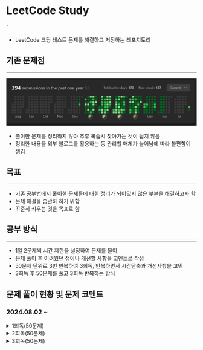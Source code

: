 # LeetCode Study
`
- LeetCode 코딩 테스트 문제를 해결하고 저장하는 레포지토리
## 기존 문제점
***
![sreensh](src/main/resources/img/LeetCodeScreenShot.PNG)
- 풀이한 문제를 정리하지 않아 추후 복습시 찾아가는 것이 쉽지 않음
- 정리한 내용을 외부 불로그를 활용하는 등 관리할 매체가 늘어남에 따라 불편함이 생김

## 목표
***
- 기존 공부법에서 풀이한 문제들에 대한 정리가 되어있지 않은 부부을 해결하고자 함
- 문제 해결을 습관하 하기 위함
- 꾸준히 키우는 것을 목표로 함

## 공부 방식
***
- 1일 2문제씩 시간 제한을 설정하여 문제를 물이
- 문제 풀이 후 어려웠던 점이나 개선할 사항을 코멘트로 작성
- 50문제 단위로 3번 반복하여 3회독, 반복하면서 시간단축과 개선사항을 고민
- 3회독 후 50문제를 풀고 3회독 반복하는 방식

## 문제 풀이 현황 및 문제 코멘트
### 2024.08.02 ~
<details>
<summary>1회독(50문제)</summary>
<br>

| 문제	                                                          | 난이도  | 걸린시간 | 제한시간	 |     날짜     | 코멘트                                                                                        |
|:-------------------------------------------------------------|:----:|:----:|:-----:|:----------:|:-------------------------------------------------------------------------------------------|
| 1. Two Sum                                                   | easy |  11  |  25   | 2024/08/02 |                                                                                            |
| 21. PalindromeNumber                                         | easy |  19  |  25   | 2024/08/02 |                                                                                            |
| 14. Longest Common Prefix                                    | easy |  12  |  25   | 2024/08/03 |                                                                                            |
| 21. Merge Two Sorted Lists                                   | easy |  TO  |  25   | 2024/08/03 | 리스트 자료의 특성을 잘 생각해서 풀어보자                                                                    |
| 14. SqrtX                                                    | easy |  23  |  25   | 2024/08/04 | 이진 탐색을 너무 늦게 생각했다                                                                          |
| 190. Reverse Bits                                            | easy |  12  |  25   | 2024/08/04 | 비트 연산자를 빠르게 생각해 내서 쉽게 풀었음                                                                  |
| 441. Arranging Coins                                         | easy |  15  |  25   | 2024/08/05 | 수학적 접근                                                                                     |
| 530. MinimumAbsoluteDifferenceInBST                          | easy |  21  |  25   | 2024/08/05 |                                                                                            |
| 2053. Kth Distinct String in an Array                        | easy |  20  |  25   | 2024/08/06 | 문제 해석에서 시간 소요, 맵 자료구조 하나로 해결 가능해 보임                                                        |
| 2144. Minimum Cost Of Buying Candies With Discount           | easy |  11  |  25   | 2024/08/06 | 내림 차순 배열을 생각하다 3의 배수를 의미하는 변수를 추가함으로써 더 간결하게 구현하였음                                         |
| 1822. Sign of the Product of an Array                        | easy |  6   |  25   | 2024/08/07 | 초기에 자료형의 메모리를 고려하지 않고 설계하다가 오버플로우 발생                                                       |
| 2129. Capitalize the Title                                   | easy |  22  |  25   | 2024/08/07 | 마지막 공백(" ") 제거를 유의해야 한다                                                                    |
| 2716. Minimize String Length                                 | easy |  7   |  25   | 2024/08/08 |                                                                                            |
| 1827. Minimum Operations to Make the Array Increasing        | easy |  6   |  25   | 2024/08/08 |                                                                                            |
| 1518. Water Bottles                                          | easy |  8   |  25   | 2024/08/09 |                                                                                            |
| 559. Maximum Depth of N-ary Tree                             | easy |  15  |  25   | 2024/08/09 | 트리에서 문제해결 할 때 경게값에서 문제가 발생(뿌리, 잎)하는 것을 조심하자                                                |
| 674. Longest Continuous Increasing Subsequence               | easy |  20  |  25   | 2024/08/10 |                                                                                            |
| 680. Valid Palindrome II                                     | easy |  15  |  25   | 2024/08/10 | 회문 문제의 한 유형.                                                                               |
| 3079. Find the Sum of Encrypted Integers                     | easy |  22  |  25   | 2024/08/11 |                                                                                            |
| 2974. Minimum Number Game                                    | easy |  20  |  25   | 2024/08/11 |                                                                                            |
| 703. Kth Largest Element In a Stream                         | easy |  TO  |  25   | 2024/08/12 | nums가 비어있는 경우, k가 nums의 크기보다 작은 경우 등, 처리해야할 경우의 수가 많았다. 우선순위 queue자료 구조를 활용하면 더 쉽게 풀릴것 같다. |
| 1791. Find Center Of Star Graph                              | easy |  10  |  25   | 2024/08/12 |                                                                                            |
| 1967. Number of Strings That Appear as Substrings in Word    | easy |  6   |  25   | 2024/08/13 | 성능이 않좋게 나왔다. String에서 지원하는 메소드를 그대로 쓴 이유. 다음에는 다른 방식으로 풀 것                                 |
| 2180. Count Integers With Even Digit Sum                     | easy |  17  |  25   | 2024/08/13 |                                                                                            |
| 110. Balanced Binary Tree                                    | easy |  23  |  25   | 2024/08/14 |                                                                                            |
| 145. Binary Tree Postorder Traversal                         | easy |  17  |  25   | 2024/08/14 |                                                                                            |
| 860. Lemonade Change                                         | easy |  20  |  25   | 2024/08/15 |                                                                                            |
| 1636. Sort Array by Increasing Frequency                     | easy |  17  |  25   | 2024/08/15 |                                                                                            |
| 1784. Check if Binary String Has at Most One Segment of Ones | easy |  15  |  25   | 2024/08/16 |                                                                                            |
| 1903. Largest Odd Number in String                           | easy |  7   |  25   | 2024/08/16 |                                                                                            |
| 1437. Check If All 1's Are at Least Length K Places Away     | easy |  16  |  25   | 2024/08/17 | 분기문을 설정하는 사고력을 요구하는 문제였다.                                                                  |
| 1534. Count Good Triplets                                    | easy |  10  |  25   | 2024/08/17 |                                                                                            |
| 594. Longest Harmonious Subsequence                          | easy |  23  |  25   | 2024/08/18 | 조건 분기를 신경써야 할 게 많아서 다른 방법을 고민. Map자료구조를 사용하면서 편하게 해결                                       |
| 509. Fibonacci Number                                        | easy |  10  |  25   | 2024/08/18 |                                                                                            |
| 3194. Minimum Average of Smallest and Largest Elements       | easy |  5   |  25   | 2024/08/19 |                                                                                            |
| 2810. Faulty Keyboard                                        | easy |  12  |  25   | 2024/08/19 | Stringbuilder 내용을 공부                                                                       |
| 2264. Largest 3-Same-Digit Number in String                  | easy |  5   |  25   | 2024/08/20 |                                                                                            |
| 2335. Minimum Amount of Time to Fill Cups                    | easy |  22  |  25   | 2024/08/20 | 조건 분기를 생각하는데 시간이 걸림                                                                        |
| 2255. Count Prefixes of a Given String                       | easy |  15  |  25   | 2024/08/21 | String 객체의 startsWith()메소드를 응용함                                                            |
| 2437. Number of Valid Clock Times                            | easy |  10  |  25   | 2024/08/21 |                                                                                            |
| 476. Number Complement                                       | easy |  20  |  25   | 2024/08/22 | 논리 연산자로 해결하려 했으나 수학적 기법으로 해결하는 것이 더 간편함을 중간에 깨달음                                           |
| 2582. Pass the Pillow                                        | easy |  8   |  25   | 2024/08/22 |                                                                                            |
| 1189. Maximum Number of Ballons                              | easy |  11  |  25   | 2024/08/23 |                                                                                            |
| 1480. Running Sum of 1d Array                                | easy |  3   |  25   | 2024/08/23 |                                                                                            |
| 2099. Find Subsequence of Length K With the Largest Sum      | easy |  TO  |  25   | 2024/08/24 | 기존배열을 무너뜨리지 않기 위한 조치로 우선순위큐 자료구조를 사용하는 것을 배웠음                                              |
| 1844. Replace All Digits with Characters                     | easy |  19  |  25   | 2024/08/24 |                                                                                            |
| 3136. Valid Word                                             | easy |  23  |  25   | 2024/08/25 |                                                                                            |
| 3142. Check if Grid Satisfies Conditions                     | easy |  12  |  25   | 2024/08/25 |                                                                                            |
| 590. N-ary Tree Postorder Traversal                          | easy |  19  |  25   | 2024/08/26 | 깊이 우선탐색을 활용                                                                                |
| 1046. Last Stone Weight                                      | easy |  12  |  25   | 2024/08/26 | 우선순위 큐 자료구조 사용. reverseOrder()를 사용하여 내림차순 정렬 하는 방식을 기억할 것.                                 |

</details>

<details>
<summary>2회독(50문제)</summary>
<br>

| 문제	                                                          | 난이도  | 걸린시간 | 제한시간	 |     날짜     | 코멘트                                |
|:-------------------------------------------------------------|:----:|:----:|:-----:|:----------:|:-----------------------------------|
| 1. Two Sum                                                   | easy |  10  |  25   | 2024/08/27 |                                    |
| 9. PalindromeNumber                                          | easy |  12  |  25   | 2024/08/27 |                                    |
| 14. Longest Common Prefix                                    | easy |  15  |  25   | 2024/08/28 | 1회독 시 해결방법으로 동일하게 풀이해서 다른 방식으로 접근. |
| 21. Merge Two Sorted Lists                                   | easy |  22  |  25   | 2024/08/28 | 재귀방식으로 해결                          |
| 14. SqrtX                                                    | easy |  15  |  25   | 2024/08/29 |                                    |
| 190. Reverse Bits                                            | easy |  10  |  25   | 2024/08/29 |                                    |
| 441. Arranging Coins                                         | easy |  5   |  25   | 2024/08/30 | 다른 풀이법은 불필요해 보임                    |
| 530. MinimumAbsoluteDifferenceInBST                          | easy |  21  |  25   | 2024/08/30 | 직관성을 높이기 위해 메소드 분리를 하였음            |
| 2053. Kth Distinct String in an Array                        | easy |      |  25   |            |                                    |
| 2144. Minimum Cost Of Buying Candies With Discount           | easy |      |  25   |            |                                    |
| 1822. Sign of the Product of an Array                        | easy |      |  25   |            |                                    |
| 2129. Capitalize the Title                                   | easy |      |  25   |            |                                    |
| 2716. Minimize String Length                                 | easy |      |  25   |            |                                    |
| 1827. Minimum Operations to Make the Array Increasing        | easy |      |  25   |            |                                    |
| 1518. Water Bottles                                          | easy |      |  25   |            |                                    |
| 559. Maximum Depth of N-ary Tree                             | easy |      |  25   |            |                                    |
| 674. Longest Continuous Increasing Subsequence               | easy |      |  25   |            |                                    |
| 680. Valid Palindrome II                                     | easy |      |  25   |            |                                    |
| 3079. Find the Sum of Encrypted Integers                     | easy |      |  25   |            |                                    |
| 2974. Minimum Number Game                                    | easy |      |  25   |            |                                    |
| 703. Kth Largest Element In a Stream                         | easy |      |  25   |            |                                    |
| 1791. Find Center Of Star Graph                              | easy |      |  25   |            |                                    |
| 1967. Number of Strings That Appear as Substrings in Word    | easy |      |  25   |            |                                    |
| 2180. Count Integers With Even Digit Sum                     | easy |      |  25   |            |                                    |
| 110. Balanced Binary Tree                                    | easy |      |  25   |            |                                    |
| 145. Binary Tree Postorder Traversal                         | easy |      |  25   |            |                                    |
| 860. Lemonade Change                                         | easy |      |  25   |            |                                    |
| 1636. Sort Array by Increasing Frequency                     | easy |      |  25   |            |                                    |
| 1784. Check if Binary String Has at Most One Segment of Ones | easy |      |  25   |            |                                    |
| 1903. Largest Odd Number in String                           | easy |      |  25   |            |                                    |
| 1437. Check If All 1's Are at Least Length K Places Away     | easy |      |  25   |            |                                    |
| 1534. Count Good Triplets                                    | easy |      |  25   |            |                                    |
| 594. Longest Harmonious Subsequence                          | easy |      |  25   |            |                                    |
| 509. Fibonacci Number                                        | easy |      |  25   |            |                                    |
| 3194. Minimum Average of Smallest and Largest Elements       | easy |      |  25   |            |                                    |
| 2810. Faulty Keyboard                                        | easy |      |  25   |            |                                    |
| 2264. Largest 3-Same-Digit Number in String                  | easy |      |  25   |            |                                    |
| 2335. Minimum Amount of Time to Fill Cups                    | easy |      |  25   |            |                                    |
| 2255. Count Prefixes of a Given String                       | easy |      |  25   |            |                                    |
| 2437. Number of Valid Clock Times                            | easy |      |  25   |            |                                    |
| 476. Number Complement                                       | easy |      |  25   |            |                                    |
| 2582. Pass the Pillow                                        | easy |      |  25   |            |                                    |
| 1189. Maximum Number of Ballons                              | easy |      |  25   |            |                                    |
| 1480. Running Sum of 1d Array                                | easy |      |  25   |            |                                    |
| 2099. Find Subsequence of Length K With the Largest Sum      | easy |      |  25   |            |                                    |
| 1844. Replace All Digits with Characters                     | easy |      |  25   |            |                                    |
| 3136. Valid Word                                             | easy |      |  25   |            |                                    |
| 3142. Check if Grid Satisfies Conditions                     | easy |      |  25   |            |                                    |
| 590. N-ary Tree Postorder Traversal                          | easy |      |  25   |            |                                    |
| 1046. Last Stone Weight                                      | easy |      |  25   |            |                                    |

</details>

<details>
<summary>3회독(50문제)</summary>
<br>

| 문제	                                                          | 난이도  | 걸린시간 | 제한시간	 |    날짜     | 코멘트 |
|:-------------------------------------------------------------|:----:|:----:|:-----:|:---------:|:----|
| 1. Two Sum                                                   | easy |      |  25   |           |     |
| 21. PalindromeNumber                                         | easy |      |  25   |           |     |
| 14. Longest Common Prefix                                    | easy |      |  25   |           |     |
| 21. Merge Two Sorted Lists                                   | easy |      |  25   |           |     |
| 14. SqrtX                                                    | easy |      |  25   |           |     |
| 190. Reverse Bits                                            | easy |      |  25   |           |     |
| 441. Arranging Coins                                         | easy |      |  25   |           |     |
| 530. MinimumAbsoluteDifferenceInBST                          | easy |      |  25   |           |     |
| 2053. Kth Distinct String in an Array                        | easy |      |  25   |           |     |
| 2144. Minimum Cost Of Buying Candies With Discount           | easy |      |  25   |           |     |
| 1822. Sign of the Product of an Array                        | easy |      |  25   |           |     |
| 2129. Capitalize the Title                                   | easy |      |  25   |           |     |
| 2716. Minimize String Length                                 | easy |      |  25   |           |     |
| 1827. Minimum Operations to Make the Array Increasing        | easy |      |  25   |           |     |
| 1518. Water Bottles                                          | easy |      |  25   |           |     |
| 559. Maximum Depth of N-ary Tree                             | easy |      |  25   |           |     |
| 674. Longest Continuous Increasing Subsequence               | easy |      |  25   |           |     |
| 680. Valid Palindrome II                                     | easy |      |  25   |           |     |
| 3079. Find the Sum of Encrypted Integers                     | easy |      |  25   |           |     |
| 2974. Minimum Number Game                                    | easy |      |  25   |           |     |
| 703. Kth Largest Element In a Stream                         | easy |      |  25   |           |     |
| 1791. Find Center Of Star Graph                              | easy |      |  25   |           |     |
| 1967. Number of Strings That Appear as Substrings in Word    | easy |      |  25   |           |     |
| 2180. Count Integers With Even Digit Sum                     | easy |      |  25   |           |     |
| 110. Balanced Binary Tree                                    | easy |      |  25   |           |     |
| 145. Binary Tree Postorder Traversal                         | easy |      |  25   |           |     |
| 860. Lemonade Change                                         | easy |      |  25   |           |     |
| 1636. Sort Array by Increasing Frequency                     | easy |      |  25   |           |     |
| 1784. Check if Binary String Has at Most One Segment of Ones | easy |      |  25   |           |     |
| 1903. Largest Odd Number in String                           | easy |      |  25   |           |     |
| 1437. Check If All 1's Are at Least Length K Places Away     | easy |      |  25   |           |     |
| 1534. Count Good Triplets                                    | easy |      |  25   |           |     |
| 594. Longest Harmonious Subsequence                          | easy |      |  25   |           |     |
| 509. Fibonacci Number                                        | easy |      |  25   |           |     |
| 3194. Minimum Average of Smallest and Largest Elements       | easy |      |  25   |           |     |
| 2810. Faulty Keyboard                                        | easy |      |  25   |           |     |
| 2264. Largest 3-Same-Digit Number in String                  | easy |      |  25   |           |     |
| 2335. Minimum Amount of Time to Fill Cups                    | easy |      |  25   |           |     |
| 2255. Count Prefixes of a Given String                       | easy |      |  25   |           |     |
| 2437. Number of Valid Clock Times                            | easy |      |  25   |           |     |
| 476. Number Complement                                       | easy |      |  25   |           |     |
| 2582. Pass the Pillow                                        | easy |      |  25   |           |     |
| 1189. Maximum Number of Ballons                              | easy |      |  25   |           |     |
| 1480. Running Sum of 1d Array                                | easy |      |  25   |           |     |
| 2099. Find Subsequence of Length K With the Largest Sum      | easy |      |  25   |           |     |
| 1844. Replace All Digits with Characters                     | easy |      |  25   |           |     |
| 3136. Valid Word                                             | easy |      |  25   |           |     |
| 3142. Check if Grid Satisfies Conditions                     | easy |      |  25   |           |     |
| 590. N-ary Tree Postorder Traversal                          | easy |      |  25   |           |     |
| 1046. Last Stone Weight                                      | easy |      |  25   |           |     |

</details>